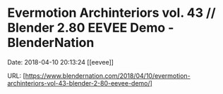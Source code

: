 # Evermotion Archinteriors vol. 43 // Blender 2.80 EEVEE Demo - BlenderNation

Date: 2018-04-10 20:13:24
[[eevee]]

URL: [https://www.blendernation.com/2018/04/10/evermotion-archinteriors-vol-43-blender-2-80-eevee-demo/]

